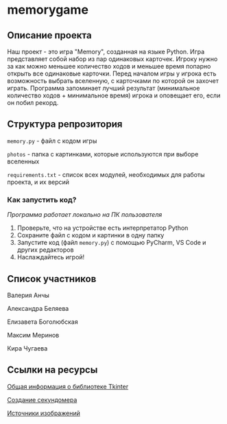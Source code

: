 # memorygame

## Описание проекта

Наш проект - это игра "Memory", созданная на языке Python. Игра представляет собой набор из пар одинаковых карточек. Игроку нужно за как можно меньшее количество ходов и меньшее время попарно открыть все одинаковые карточки. Перед началом игры у игрока есть возможность выбрать вселенную, с карточками по которой он захочет играть. Программа запоминает лучший результат (минимальное количество ходов + минимальное время) игрока и оповещает его, если он побил рекорд.

## Структура репрозитория

`memory.py` - файл с кодом игры

`photos` - папка с картинками, которые используются при выборе вселенных

`requirements.txt` - список всех модулей, необходимых для работы проекта, и их версий

### Как запустить код?

_Программа работает локально на ПК пользователя_

1. Проверьте, что на устройстве есть интерпретатор Python
2. Сохраните файл с кодом и картинки в одну папку
3. Запустите код (файл `memory.py`) с помощью PyCharm, VS Code и других редакторов
4. Наслаждайтесь игрой!

## Список участников

Валерия Анчы

Александра Беляева

Елизавета Боголюбская

Максим Меринов

Кира Чугаева

## Ссылки на ресурсы

[Общая информация о библиотеке Tkinter](https://metanit.com/python/tkinter/1.1.php)

[Создание секундомера](https://labex.io/tutorials/python-stopwatch-using-python-and-tkinter-298904)

[Источники изображений](https://docs.google.com/document/d/1arD0jJD19X61beqyfXpVXdQJKbMxEXJbb4EuhJFHx7Q/edit?usp=sharing)
